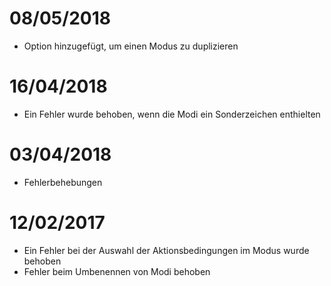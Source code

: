 # 08/05/2018

- Option hinzugefügt, um einen Modus zu duplizieren

# 16/04/2018

- Ein Fehler wurde behoben, wenn die Modi ein Sonderzeichen enthielten

# 03/04/2018

- Fehlerbehebungen

# 12/02/2017

- Ein Fehler bei der Auswahl der Aktionsbedingungen im Modus wurde behoben
- Fehler beim Umbenennen von Modi behoben
